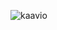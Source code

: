 ![kaavio](https://user-images.githubusercontent.com/76871257/143690781-2aa598ad-90d6-4871-8f92-2deecbd921a7.jpg)
